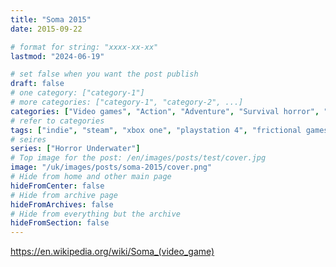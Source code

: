 ```yaml
---
title: "Soma 2015"
date: 2015-09-22

# format for string: "xxxx-xx-xx"
lastmod: "2024-06-19"

# set false when you want the post publish
draft: false
# one category: ["category-1"]
# more categories: ["category-1", "category-2", ...]
categories: ["Video games", "Action", "Adventure", "Survival horror", "Horror", "Sci-fi", "Biopunk", "Dreampunk"]
# refer to categories
tags: ["indie", "steam", "xbox one", "playstation 4", "frictional games", "narrative", "metaverse", "science fiction", "madness", "militarism", "submarines", "zombie", "adaptation", "isolation"]
# seires
series: ["Horror Underwater"]
# Top image for the post: /en/images/posts/test/cover.jpg
image: "/uk/images/posts/soma-2015/cover.png"
# Hide from home and other main page
hideFromCenter: false
# Hide from archive page
hideFromArchives: false
# Hide from everything but the archive
hideFromSection: false
---
```

https://en.wikipedia.org/wiki/Soma_(video_game)
<!--more-->